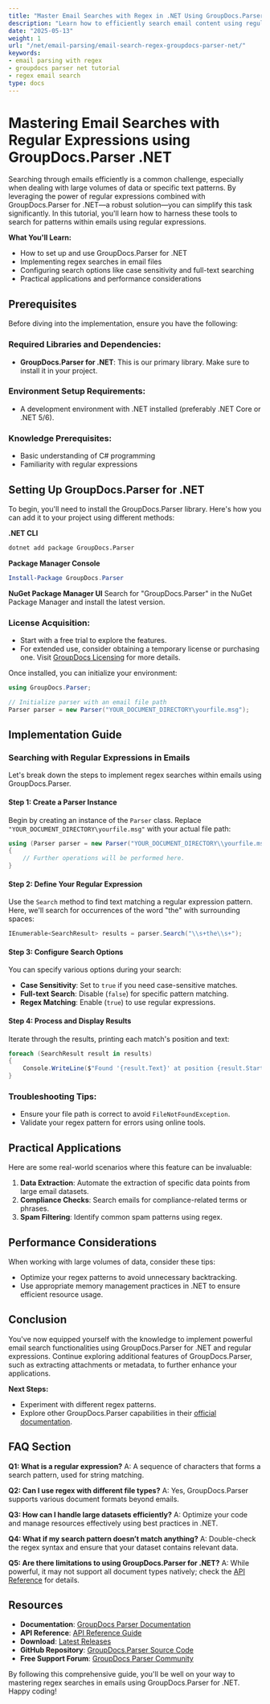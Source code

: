 ```yaml
---
title: "Master Email Searches with Regex in .NET Using GroupDocs.Parser"
description: "Learn how to efficiently search email content using regular expressions and GroupDocs.Parser for .NET. Enhance your data parsing skills."
date: "2025-05-13"
weight: 1
url: "/net/email-parsing/email-search-regex-groupdocs-parser-net/"
keywords:
- email parsing with regex
- groupdocs parser net tutorial
- regex email search
type: docs
---
```

# Mastering Email Searches with Regular Expressions using GroupDocs.Parser .NET

Searching through emails efficiently is a common challenge, especially when dealing with large volumes of data or specific text patterns. By leveraging the power of regular expressions combined with GroupDocs.Parser for .NET—a robust solution—you can simplify this task significantly. In this tutorial, you'll learn how to harness these tools to search for patterns within emails using regular expressions.

**What You'll Learn:**
- How to set up and use GroupDocs.Parser for .NET
- Implementing regex searches in email files
- Configuring search options like case sensitivity and full-text searching
- Practical applications and performance considerations

## Prerequisites

Before diving into the implementation, ensure you have the following:

### Required Libraries and Dependencies:
- **GroupDocs.Parser for .NET**: This is our primary library. Make sure to install it in your project.
  
### Environment Setup Requirements:
- A development environment with .NET installed (preferably .NET Core or .NET 5/6).

### Knowledge Prerequisites:
- Basic understanding of C# programming
- Familiarity with regular expressions

## Setting Up GroupDocs.Parser for .NET

To begin, you'll need to install the GroupDocs.Parser library. Here's how you can add it to your project using different methods:

**.NET CLI**
```bash
dotnet add package GroupDocs.Parser
```

**Package Manager Console**
```powershell
Install-Package GroupDocs.Parser
```

**NuGet Package Manager UI**
Search for "GroupDocs.Parser" in the NuGet Package Manager and install the latest version.

### License Acquisition:
- Start with a free trial to explore the features.
- For extended use, consider obtaining a temporary license or purchasing one. Visit [GroupDocs Licensing](https://purchase.groupdocs.com/temporary-license/) for more details.

Once installed, you can initialize your environment:

```csharp
using GroupDocs.Parser;

// Initialize parser with an email file path
Parser parser = new Parser("YOUR_DOCUMENT_DIRECTORY\yourfile.msg");
```

## Implementation Guide

### Searching with Regular Expressions in Emails

Let's break down the steps to implement regex searches within emails using GroupDocs.Parser.

#### Step 1: Create a Parser Instance

Begin by creating an instance of the `Parser` class. Replace `"YOUR_DOCUMENT_DIRECTORY\yourfile.msg"` with your actual file path:

```csharp
using (Parser parser = new Parser("YOUR_DOCUMENT_DIRECTORY\\yourfile.msg"))
{
    // Further operations will be performed here.
}
```

#### Step 2: Define Your Regular Expression

Use the `Search` method to find text matching a regular expression pattern. Here, we'll search for occurrences of the word "the" with surrounding spaces:

```csharp
IEnumerable<SearchResult> results = parser.Search("\\s+the\\s+");
```

#### Step 3: Configure Search Options

You can specify various options during your search:
- **Case Sensitivity**: Set to `true` if you need case-sensitive matches.
- **Full-text Search**: Disable (`false`) for specific pattern matching.
- **Regex Matching**: Enable (`true`) to use regular expressions.

#### Step 4: Process and Display Results

Iterate through the results, printing each match's position and text:

```csharp
foreach (SearchResult result in results)
{
    Console.WriteLine($"Found '{result.Text}' at position {result.StartOffset}");
}
```

### Troubleshooting Tips:
- Ensure your file path is correct to avoid `FileNotFoundException`.
- Validate your regex pattern for errors using online tools.

## Practical Applications

Here are some real-world scenarios where this feature can be invaluable:
1. **Data Extraction**: Automate the extraction of specific data points from large email datasets.
2. **Compliance Checks**: Search emails for compliance-related terms or phrases.
3. **Spam Filtering**: Identify common spam patterns using regex.

## Performance Considerations

When working with large volumes of data, consider these tips:
- Optimize your regex patterns to avoid unnecessary backtracking.
- Use appropriate memory management practices in .NET to ensure efficient resource usage.

## Conclusion

You've now equipped yourself with the knowledge to implement powerful email search functionalities using GroupDocs.Parser for .NET and regular expressions. Continue exploring additional features of GroupDocs.Parser, such as extracting attachments or metadata, to further enhance your applications.

**Next Steps:**
- Experiment with different regex patterns.
- Explore other GroupDocs.Parser capabilities in their [official documentation](https://docs.groupdocs.com/parser/net/).

## FAQ Section

**Q1: What is a regular expression?**
A: A sequence of characters that forms a search pattern, used for string matching.

**Q2: Can I use regex with different file types?**
A: Yes, GroupDocs.Parser supports various document formats beyond emails.

**Q3: How can I handle large datasets efficiently?**
A: Optimize your code and manage resources effectively using best practices in .NET.

**Q4: What if my search pattern doesn’t match anything?**
A: Double-check the regex syntax and ensure that your dataset contains relevant data.

**Q5: Are there limitations to using GroupDocs.Parser for .NET?**
A: While powerful, it may not support all document types natively; check the [API Reference](https://reference.groupdocs.com/parser/net) for details.

## Resources
- **Documentation**: [GroupDocs Parser Documentation](https://docs.groupdocs.com/parser/net/)
- **API Reference**: [API Reference Guide](https://reference.groupdocs.com/parser/net)
- **Download**: [Latest Releases](https://releases.groupdocs.com/parser/net/)
- **GitHub Repository**: [GroupDocs.Parser Source Code](https://github.com/groupdocs-parser/GroupDocs.Parser-for-.NET)
- **Free Support Forum**: [GroupDocs Parser Community](https://forum.groupdocs.com/c/parser/10)

By following this comprehensive guide, you'll be well on your way to mastering regex searches in emails using GroupDocs.Parser for .NET. Happy coding!
